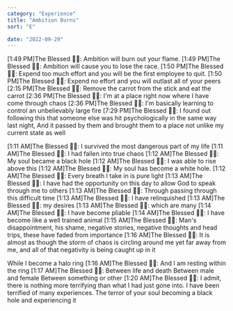 ```yaml
---
category: "Experience" 
title: "Ambition Burns"
sort: "E" 

date: "2022-09-29"
---
```


[1:49 PM]The Blessed 🧞✨: Ambition will burn out your flame.
[1:49 PM]The Blessed 🧞✨: Ambition will cause you to lose the race.
[1:50 PM]The Blessed 🧞✨: Expend too much effort and you will be the first employee to quit.
[1:50 PM]The Blessed 🧞✨: Expend no effort and you will outlast all of your peers
[2:15 PM]The Blessed 🧞✨: Remove the carrot from the stick and eat the carrot
[2:36 PM]The Blessed 🧞✨: I'm at a place right now where I have come through chaos
[2:36 PM]The Blessed 🧞✨: I'm basically learning to control an unbelievably large fire
[7:29 PM]The Blessed 🧞✨: I found out following this that someone else was hit psychologically in the same way last night, 
And it passed by them and brought them to a place not unlike my current state as well


[1:11 AM]The Blessed 🧞✨: I survived the most dangerous part of my life
[1:11 AM]The Blessed 🧞✨: I had fallen into true chaos
[1:12 AM]The Blessed 🧞✨: My soul became a black hole
[1:12 AM]The Blessed 🧞✨: I was able to rise above this
[1:12 AM]The Blessed 🧞✨: My soul has become a white hole.
[1:12 AM]The Blessed 🧞✨: Every breath I take in is pure light
[1:13 AM]The Blessed 🧞✨: I have had the opportunity on this day to allow God to speak through me to others
[1:13 AM]The Blessed 🧞✨: Through passing through this difficult time
[1:13 AM]The Blessed 🧞✨: I have relinquished
[1:13 AM]The Blessed 🧞✨: my desires
[1:13 AM]The Blessed 🧞✨: which are many
[1:14 AM]The Blessed 🧞✨: I have become pliable
[1:14 AM]The Blessed 🧞✨: I have become like a well trained animal
[1:15 AM]The Blessed 🧞✨: Man's disappointment, his shame, negative stories, negative thoughts and head trips, these have faded from importance
[1:16 AM]The Blessed 🧞✨: It is almost as though the storm of chaos is circling around me yet far away from me, and all of that negativity is being caught up in it 

While I become a halo ring
[1:16 AM]The Blessed 🧞✨: And I am resting within the ring
[1:17 AM]The Blessed 🧞✨: Between life and death 
Between male and female 
Between something or other
[1:20 AM]The Blessed 🧞✨: I admit, there is nothing more terrifying than what I had just gone into. 
I have been terrified of many experiences. 
The terror of your soul becoming a black hole and experiencing it